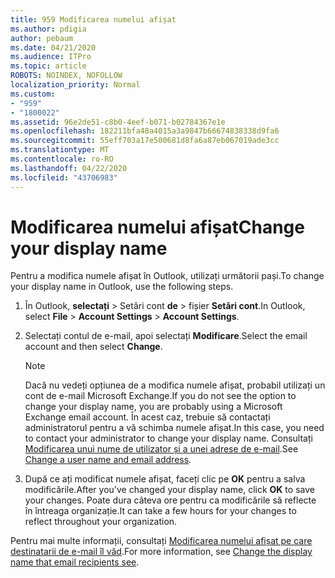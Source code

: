 ```yaml
---
title: 959 Modificarea numelui afișat
ms.author: pdigia
author: pebaum
ms.date: 04/21/2020
ms.audience: ITPro
ms.topic: article
ROBOTS: NOINDEX, NOFOLLOW
localization_priority: Normal
ms.custom:
- "959"
- "1800022"
ms.assetid: 96e2de51-c8b0-4eef-b071-b02784367e1e
ms.openlocfilehash: 182211bfa48a4015a3a9847b66674838338d9fa6
ms.sourcegitcommit: 55eff703a17e500681d8fa6a87eb067019ade3cc
ms.translationtype: MT
ms.contentlocale: ro-RO
ms.lasthandoff: 04/22/2020
ms.locfileid: "43706983"
---
```

# <a name="change-your-display-name"></a><span data-ttu-id="1262f-102">Modificarea numelui afișat</span><span class="sxs-lookup"><span data-stu-id="1262f-102">Change your display name</span></span>
  
<span data-ttu-id="1262f-103">Pentru a modifica numele afișat în Outlook, utilizați următorii pași.</span><span class="sxs-lookup"><span data-stu-id="1262f-103">To change your display name in Outlook, use the following steps.</span></span>
  
1. <span data-ttu-id="1262f-104">În Outlook, **selectați** \> Setări cont **de** \> fișier **Setări cont**.</span><span class="sxs-lookup"><span data-stu-id="1262f-104">In Outlook, select **File** \> **Account Settings** \> **Account Settings**.</span></span>

2. <span data-ttu-id="1262f-105">Selectați contul de e-mail, apoi selectați **Modificare**.</span><span class="sxs-lookup"><span data-stu-id="1262f-105">Select the email account and then select **Change**.</span></span>

    > [!NOTE]
    > <span data-ttu-id="1262f-106">Dacă nu vedeți opțiunea de a modifica numele afișat, probabil utilizați un cont de e-mail Microsoft Exchange.</span><span class="sxs-lookup"><span data-stu-id="1262f-106">If you do not see the option to change your display name, you are probably using a Microsoft Exchange email account.</span></span> <span data-ttu-id="1262f-107">În acest caz, trebuie să contactați administratorul pentru a vă schimba numele afișat.</span><span class="sxs-lookup"><span data-stu-id="1262f-107">In this case, you need to contact your administrator to change your display name.</span></span> <span data-ttu-id="1262f-108">Consultați [Modificarea unui nume de utilizator și a unei adrese de e-mail](https://docs.microsoft.com/office365/admin/add-users/change-a-user-name-and-email-address).</span><span class="sxs-lookup"><span data-stu-id="1262f-108">See [Change a user name and email address](https://docs.microsoft.com/office365/admin/add-users/change-a-user-name-and-email-address).</span></span>
  
3. <span data-ttu-id="1262f-109">După ce ați modificat numele afișat, faceți clic pe **OK** pentru a salva modificările.</span><span class="sxs-lookup"><span data-stu-id="1262f-109">After you've changed your display name, click **OK** to save your changes.</span></span> <span data-ttu-id="1262f-110">Poate dura câteva ore pentru ca modificările să reflecte în întreaga organizație.</span><span class="sxs-lookup"><span data-stu-id="1262f-110">It can take a few hours for your changes to reflect throughout your organization.</span></span>

<span data-ttu-id="1262f-111">Pentru mai multe informații, consultați [Modificarea numelui afișat pe care destinatarii de e-mail îl văd](https://support.office.com/article/2b53331a-ba2a-4803-88dc-ac9fe376c8a9.aspx).</span><span class="sxs-lookup"><span data-stu-id="1262f-111">For more information, see [Change the display name that email recipients see](https://support.office.com/article/2b53331a-ba2a-4803-88dc-ac9fe376c8a9.aspx).</span></span>
  